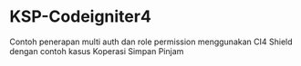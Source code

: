 # KSP-Codeigniter4
Contoh penerapan multi auth dan role permission menggunakan CI4 Shield dengan contoh kasus Koperasi Simpan Pinjam
